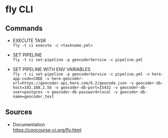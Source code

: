 # fly CLI

## Commands

- EXECUTE TASK\
```fly -t ci execute -c <taskname.yml>```

- SET PIPELINE\
```fly -t ci set-pipeline -p geocoderService -c pipeline.yml```

- SET PIPELINE WITH ENV VARIABLES\
```fly -t ci set-pipeline -p geocoderService -c pipeline.yml -v here-app-code=CODE -v here-geocoder-url=https://geocoder.api.here.com/6.2/geocode.json -v geocoder-db-host=192.168.2.58 -v geocoder-db-port=15432 -v geocoder-db-user=postgres -v geocoder-db-password=local -v geocoder-db-name=geocoder_test```

## Sources
- Documentation\
https://concourse-ci.org/fly.html

